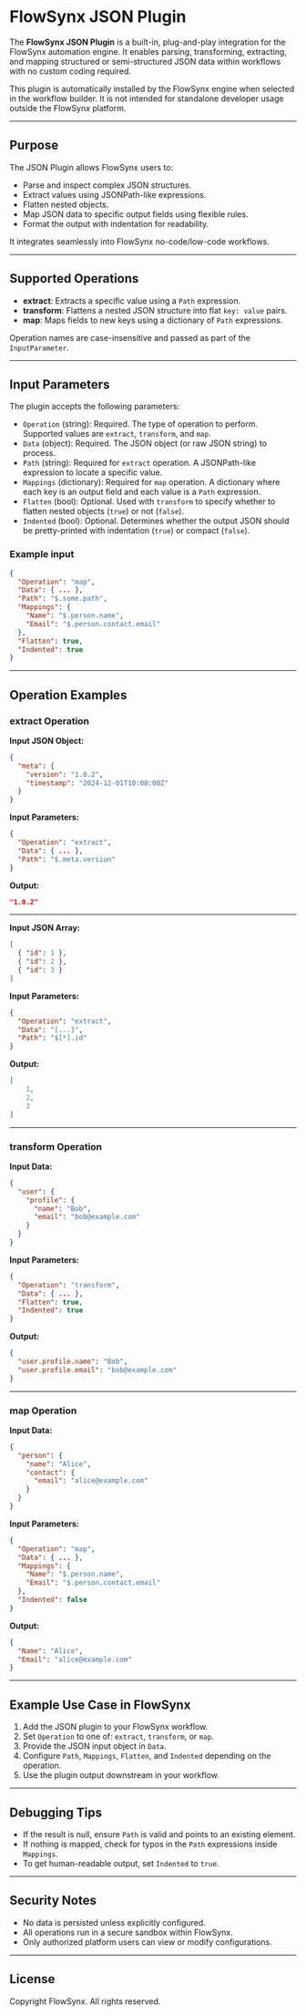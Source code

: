# FlowSynx JSON Plugin

The **FlowSynx JSON Plugin** is a built-in, plug-and-play integration for the FlowSynx automation engine. It enables parsing, transforming, extracting, and mapping structured or semi-structured JSON data within workflows with no custom coding required.

This plugin is automatically installed by the FlowSynx engine when selected in the workflow builder. It is not intended for standalone developer usage outside the FlowSynx platform.

---

## Purpose

The JSON Plugin allows FlowSynx users to:

- Parse and inspect complex JSON structures.
- Extract values using JSONPath-like expressions.
- Flatten nested objects.
- Map JSON data to specific output fields using flexible rules.
- Format the output with indentation for readability.

It integrates seamlessly into FlowSynx no-code/low-code workflows.

---

## Supported Operations

- **extract**: Extracts a specific value using a `Path` expression.
- **transform**: Flattens a nested JSON structure into flat `key: value` pairs.
- **map**: Maps fields to new keys using a dictionary of `Path` expressions.

Operation names are case-insensitive and passed as part of the `InputParameter`.

---

## Input Parameters

The plugin accepts the following parameters:

- `Operation` (string): Required. The type of operation to perform. Supported values are `extract`, `transform`, and `map`.
- `Data` (object): Required. The JSON object (or raw JSON string) to process.
- `Path` (string): Required for `extract` operation. A JSONPath-like expression to locate a specific value.
- `Mappings` (dictionary): Required for `map` operation. A dictionary where each key is an output field and each value is a `Path` expression.
- `Flatten` (bool): Optional. Used with `transform` to specify whether to flatten nested objects (`true`) or not (`false`).
- `Indented` (bool): Optional. Determines whether the output JSON should be pretty-printed with indentation (`true`) or compact (`false`).

### Example input

```json
{
  "Operation": "map",
  "Data": { ... },
  "Path": "$.some.path",
  "Mappings": {
    "Name": "$.person.name",
    "Email": "$.person.contact.email"
  },
  "Flatten": true,
  "Indented": true
}
```

---

## Operation Examples

### extract Operation

**Input JSON Object:**
```json
{
  "meta": {
    "version": "1.0.2",
    "timestamp": "2024-12-01T10:00:00Z"
  }
}
```

**Input Parameters:**
```json
{
  "Operation": "extract",
  "Data": { ... },
  "Path": "$.meta.version"
}
```

**Output:**
```json
"1.0.2"
```

---

**Input JSON Array:**
```json
[
  { "id": 1 },
  { "id": 2 },
  { "id": 3 }
]
```

**Input Parameters:**
```json
{
  "Operation": "extract",
  "Data": "[...]",
  "Path": "$[*].id"
}
```

**Output:**
```json
[
    1,
    2,
    3
]
```

---

### transform Operation

**Input Data:**
```json
{
  "user": {
    "profile": {
      "name": "Bob",
      "email": "bob@example.com"
    }
  }
}
```

**Input Parameters:**
```json
{
  "Operation": "transform",
  "Data": { ... },
  "Flatten": true,
  "Indented": true
}
```

**Output:**
```json
{
  "user.profile.name": "Bob",
  "user.profile.email": "bob@example.com"
}
```

---

### map Operation

**Input Data:**
```json
{
  "person": {
    "name": "Alice",
    "contact": {
      "email": "alice@example.com"
    }
  }
}
```

**Input Parameters:**
```json
{
  "Operation": "map",
  "Data": { ... },
  "Mappings": {
    "Name": "$.person.name",
    "Email": "$.person.contact.email"
  },
  "Indented": false
}
```

**Output:**
```json
{
  "Name": "Alice",
  "Email": "alice@example.com"
}
```

---

## Example Use Case in FlowSynx

1. Add the JSON plugin to your FlowSynx workflow.
2. Set `Operation` to one of: `extract`, `transform`, or `map`.
3. Provide the JSON input object in `Data`.
4. Configure `Path`, `Mappings`, `Flatten`, and `Indented` depending on the operation.
5. Use the plugin output downstream in your workflow.

---

## Debugging Tips

- If the result is null, ensure `Path` is valid and points to an existing element.
- If nothing is mapped, check for typos in the `Path` expressions inside `Mappings`.
- To get human-readable output, set `Indented` to `true`.

---

## Security Notes

- No data is persisted unless explicitly configured.
- All operations run in a secure sandbox within FlowSynx.
- Only authorized platform users can view or modify configurations.

---

## License

Copyright FlowSynx. All rights reserved.